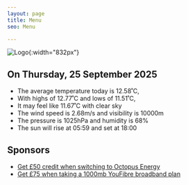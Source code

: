 ```yaml
---
layout: page
title: Menu
seo: Menu

---
```


![Logo](/images/logo.jpg){:width="832px"}

<!-- weather_marker starts -->
## On Thursday, 25 September 2025

- The average temperature today is 12.58˚C,
- With highs of 12.77˚C and lows of 11.51˚C,
- It may feel like 11.67˚C with clear sky
- The wind speed is 2.68m/s and visibility is 10000m
- The pressure is 1025hPa and humidity is 68%
- The sun will rise at 05:59 and set at 18:00

<!-- weather_marker ends -->

## Sponsors

- [Get £50 credit when switching to Octopus Energy](https://bit.ly/3oD1nnS)
- [Get £75 when taking a 1000mb YouFibre broadband plan](https://aklam.io/91zWhU?)
